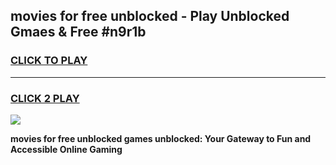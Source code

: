 
## movies for free unblocked - Play Unblocked Gmaes & Free #n9r1b
<h3>
<a href="https://news.freeplayer.one?title=movies_for_free_unblocked&ref=26F">CLICK TO PLAY</a></h3>
<hr>

<h3>
<a href="https://news.freeplayer.one?title=movies_for_free_unblocked&ref=26F">CLICK 2 PLAY</a>
  
</h3>

<a href="https://news.freeplayer.one?title=movies_for_free_unblocked&ref=26F/"><img src="https://clearcache.store/games.png"></a>


**movies for free unblocked games unblocked: Your Gateway to Fun and Accessible Online Gaming**
